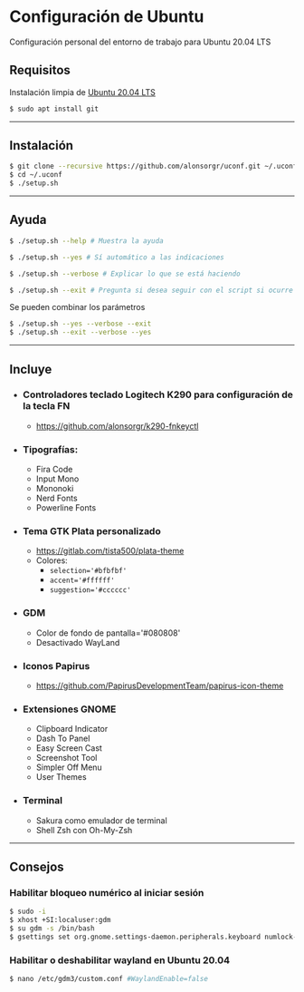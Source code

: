 # Configuración de Ubuntu

Configuración personal del entorno de trabajo para Ubuntu 20.04 LTS

## Requisitos

Instalación limpia de [Ubuntu 20.04 LTS](https://releases.ubuntu.com/20.04.1/ubuntu-20.04.1-desktop-amd64.iso?_ga=2.189067822.485950335.1599564112-573427031.1599564112)

```sh
$ sudo apt install git
```
***
## Instalación

```sh
$ git clone --recursive https://github.com/alonsorgr/uconf.git ~/.uconf
$ cd ~/.uconf
$ ./setup.sh
```
***
## Ayuda

```sh
$ ./setup.sh --help # Muestra la ayuda
```
```sh
$ ./setup.sh --yes # Sí automático a las indicaciones
```
```sh
$ ./setup.sh --verbose # Explicar lo que se está haciendo
```
```sh
$ ./setup.sh --exit # Pregunta si desea seguir con el script si ocurre un error
```

Se pueden combinar los parámetros

```sh
$ ./setup.sh --yes --verbose --exit
$ ./setup.sh --exit --verbose --yes
```
***
## Incluye
- ### Controladores teclado Logitech K290 para configuración de la tecla FN
  - https://github.com/alonsorgr/k290-fnkeyctl

- ### Tipografías:
  - Fira Code
  - Input Mono
  - Mononoki
  - Nerd Fonts
  - Powerline Fonts

- ### Tema GTK Plata personalizado
  - https://gitlab.com/tista500/plata-theme
  - Colores:
    - ```selection='#bfbfbf'```
    - ```accent='#ffffff'```
    - ```suggestion='#cccccc'```
- ### GDM
  - Color de fondo de pantalla='#080808'
  - Desactivado WayLand

- ### Iconos Papirus
  - https://github.com/PapirusDevelopmentTeam/papirus-icon-theme

- ### Extensiones GNOME
  - Clipboard Indicator
  - Dash To Panel
  - Easy Screen Cast
  - Screenshot Tool
  - Simpler Off Menu
  - User Themes

- ### Terminal
  - Sakura como emulador de terminal
  - Shell Zsh con Oh-My-Zsh
---

## Consejos

### Habilitar bloqueo numérico al iniciar sesión

```sh
$ sudo -i
$ xhost +SI:localuser:gdm
$ su gdm -s /bin/bash
$ gsettings set org.gnome.settings-daemon.peripherals.keyboard numlock-state 'on'
```

### Habilitar o deshabilitar wayland en Ubuntu 20.04

```sh
$ nano /etc/gdm3/custom.conf #WaylandEnable=false
```
